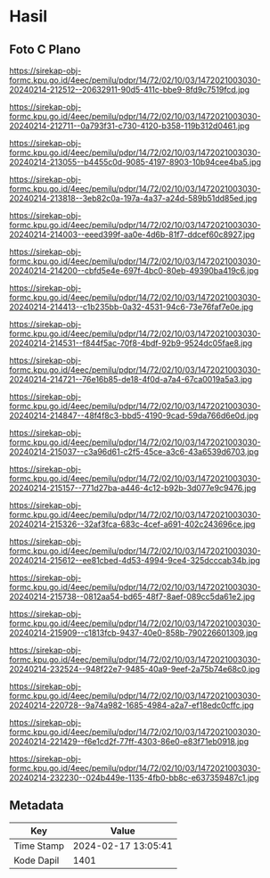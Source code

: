 # Hasil

## Foto C Plano

https://sirekap-obj-formc.kpu.go.id/4eec/pemilu/pdpr/14/72/02/10/03/1472021003030-20240214-212512--20632911-90d5-411c-bbe9-8fd9c7519fcd.jpg

https://sirekap-obj-formc.kpu.go.id/4eec/pemilu/pdpr/14/72/02/10/03/1472021003030-20240214-212711--0a793f31-c730-4120-b358-119b312d0461.jpg

https://sirekap-obj-formc.kpu.go.id/4eec/pemilu/pdpr/14/72/02/10/03/1472021003030-20240214-213055--b4455c0d-9085-4197-8903-10b94cee4ba5.jpg

https://sirekap-obj-formc.kpu.go.id/4eec/pemilu/pdpr/14/72/02/10/03/1472021003030-20240214-213818--3eb82c0a-197a-4a37-a24d-589b51dd85ed.jpg

https://sirekap-obj-formc.kpu.go.id/4eec/pemilu/pdpr/14/72/02/10/03/1472021003030-20240214-214003--eeed399f-aa0e-4d6b-81f7-ddcef60c8927.jpg

https://sirekap-obj-formc.kpu.go.id/4eec/pemilu/pdpr/14/72/02/10/03/1472021003030-20240214-214200--cbfd5e4e-697f-4bc0-80eb-49390ba419c6.jpg

https://sirekap-obj-formc.kpu.go.id/4eec/pemilu/pdpr/14/72/02/10/03/1472021003030-20240214-214413--c1b235bb-0a32-4531-94c6-73e76faf7e0e.jpg

https://sirekap-obj-formc.kpu.go.id/4eec/pemilu/pdpr/14/72/02/10/03/1472021003030-20240214-214531--f844f5ac-70f8-4bdf-92b9-9524dc05fae8.jpg

https://sirekap-obj-formc.kpu.go.id/4eec/pemilu/pdpr/14/72/02/10/03/1472021003030-20240214-214721--76e16b85-de18-4f0d-a7a4-67ca0019a5a3.jpg

https://sirekap-obj-formc.kpu.go.id/4eec/pemilu/pdpr/14/72/02/10/03/1472021003030-20240214-214847--48f4f8c3-bbd5-4190-9cad-59da766d6e0d.jpg

https://sirekap-obj-formc.kpu.go.id/4eec/pemilu/pdpr/14/72/02/10/03/1472021003030-20240214-215037--c3a96d61-c2f5-45ce-a3c6-43a6539d6703.jpg

https://sirekap-obj-formc.kpu.go.id/4eec/pemilu/pdpr/14/72/02/10/03/1472021003030-20240214-215157--771d27ba-a446-4c12-b92b-3d077e9c9476.jpg

https://sirekap-obj-formc.kpu.go.id/4eec/pemilu/pdpr/14/72/02/10/03/1472021003030-20240214-215326--32af3fca-683c-4cef-a691-402c243696ce.jpg

https://sirekap-obj-formc.kpu.go.id/4eec/pemilu/pdpr/14/72/02/10/03/1472021003030-20240214-215612--ee81cbed-4d53-4994-9ce4-325dcccab34b.jpg

https://sirekap-obj-formc.kpu.go.id/4eec/pemilu/pdpr/14/72/02/10/03/1472021003030-20240214-215738--0812aa54-bd65-48f7-8aef-089cc5da61e2.jpg

https://sirekap-obj-formc.kpu.go.id/4eec/pemilu/pdpr/14/72/02/10/03/1472021003030-20240214-215909--c1813fcb-9437-40e0-858b-790226601309.jpg

https://sirekap-obj-formc.kpu.go.id/4eec/pemilu/pdpr/14/72/02/10/03/1472021003030-20240214-232524--948f22e7-9485-40a9-9eef-2a75b74e68c0.jpg

https://sirekap-obj-formc.kpu.go.id/4eec/pemilu/pdpr/14/72/02/10/03/1472021003030-20240214-220728--9a74a982-1685-4984-a2a7-ef18edc0cffc.jpg

https://sirekap-obj-formc.kpu.go.id/4eec/pemilu/pdpr/14/72/02/10/03/1472021003030-20240214-221429--f6e1cd2f-77ff-4303-86e0-e83f71eb0918.jpg

https://sirekap-obj-formc.kpu.go.id/4eec/pemilu/pdpr/14/72/02/10/03/1472021003030-20240214-232230--024b449e-1135-4fb0-bb8c-e637359487c1.jpg


## Metadata

| Key        | Value               |
| ---------- | ------------------- |
| Time Stamp | 2024-02-17 13:05:41 |
| Kode Dapil | 1401                |



